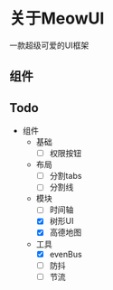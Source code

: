 # 关于MeowUI
一款超级可爱的UI框架

## 组件

## Todo
- 组件
  - 基础
    - [ ] 权限按钮
  - 布局
    - [ ] 分割tabs
    - [ ] 分割线
  - 模块
    - [ ] 时间轴
    - [x] 树形UI
    - [x] 高德地图
  - 工具
    - [x] evenBus
    - [ ] 防抖
    - [ ] 节流
